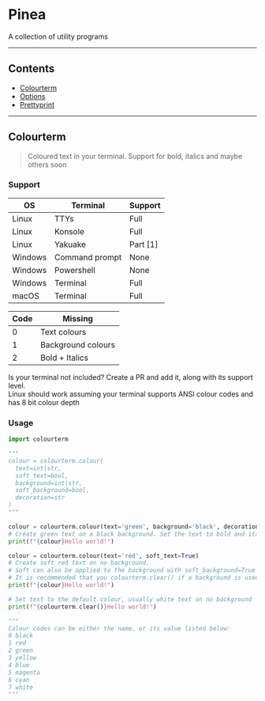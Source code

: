 # Pinea
A collection of utility programs

---
## Contents
- <a href="#colourterm"> Colourterm</a>
- <a href="#options"> Options</a>
- <a href="#prettyprint"> Prettyprint</a>

<hr id="colourterm">

## Colourterm
> Coloured text in your terminal. Support for bold, italics and maybe others soon

### Support
OS      | Terminal       | Support
--------|----------------|---------
Linux   | TTYs           | Full
Linux   | Konsole        | Full
Linux   | Yakuake        | Part [1]
Windows | Command prompt | None
Windows | Powershell     | None
Windows | Terminal       | Full
macOS   | Terminal       | Full

Code | Missing
-----|-------------------
0    | Text colours
1    | Background colours
2    | Bold + Italics


Is your terminal not included? Create a PR and add it, along with its support level. <br> Linux should work assuming your terminal supports ANSI colour codes and has 8 bit colour depth

### Usage
```py
import colourterm

"""
colour = colourterm.colour(
  text=int|str,
  soft_text=bool,
  background=int|str,
  soft_background=bool,
  decoration=str
)
"""

colour = colourterm.colour(text='green', background='black', decoration='bi')
# Create green text on a black background. Set the text to bold and italics
print(f"{colour}Hello world!")

colour = colourterm.colour(text='red', soft_text=True)
# Create soft red text on no background.
# Soft can also be applied to the background with soft_background=True
# It is recommended that you colourterm.clear() if a background is used, to remove trailing backgrounds over multiple lines
print(f"{colour}Hello world!")

# Set text to the default colour, usually white text on no background
print(f"{colourterm.clear()}Hello world!")

"""
Colour codes can be either the name, or its value listed below:
0 black
1 red
2 green
3 yellow
4 blue
5 magenta
6 cyan
7 white
"""
```
